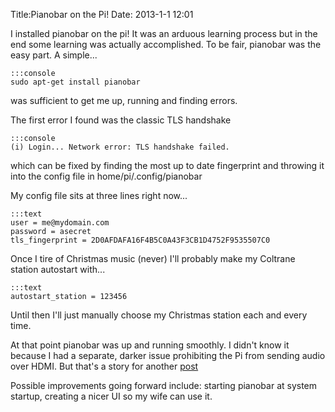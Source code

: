 Title:Pianobar on the Pi!
Date: 2013-1-1 12:01

I installed pianobar on the pi! It was an arduous learning process but in the end some learning was actually accomplished. To be fair, pianobar was the easy part. A simple...

	:::console
	sudo apt-get install pianobar

was sufficient to get me up, running and finding errors. 

The first error I found was the classic TLS handshake
	
	:::console
	(i) Login... Network error: TLS handshake failed.

which can be fixed by finding the most up to date fingerprint and throwing it into the config file in home/pi/.config/pianobar

My config file sits at three lines right now...

	:::text
	user = me@mydomain.com
	password = asecret
	tls_fingerprint = 2D0AFDAFA16F4B5C0A43F3CB1D4752F9535507C0

Once I tire of Christmas music (never) I'll probably make my Coltrane station autostart with...

	:::text
	autostart_station = 123456

Until then I'll just manually choose my Christmas station each and every time. 

At that point pianobar was up and running smoothly. I didn't know it because I had a separate, darker issue prohibiting the Pi from sending audio over HDMI. But that's a story for another [post](|filename|/raspberrypi/berrybootconfig.md)

Possible improvements going forward include: starting pianobar at system startup, creating a nicer UI so my wife can use it.

